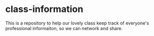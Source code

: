# class-information

This is a repository to help our lovely class keep track of everyone's professional informaiton, 
so we can network and share.